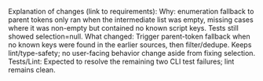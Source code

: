 Explanation of changes (link to requirements):
Why: enumeration fallback to parent tokens only ran when the intermediate list was empty, missing cases where it was non-empty but contained no known script keys. Tests still showed selection=null.
What changed: Trigger parent-token fallback when no known keys were found in the earlier sources, then filter/dedupe. Keeps lint/type-safety; no user-facing behavior change aside from fixing selection.
Tests/Lint: Expected to resolve the remaining two CLI test failures; lint remains clean.
